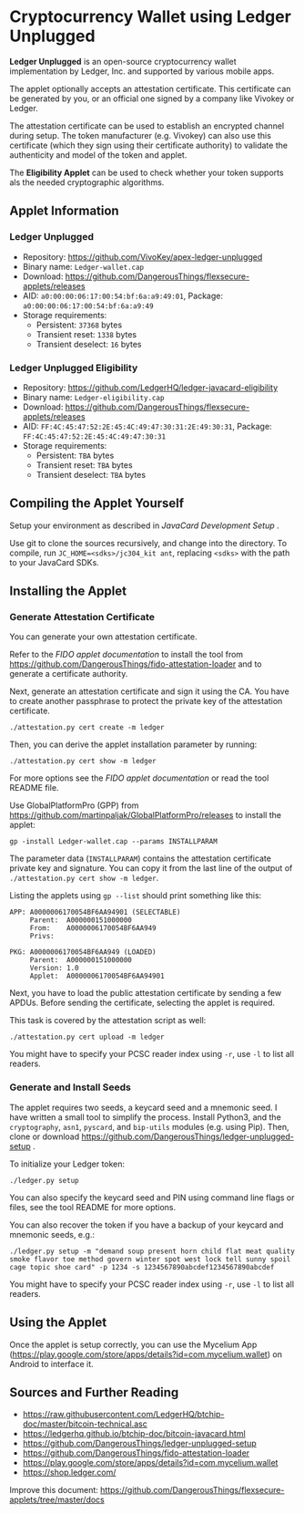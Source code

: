# Cryptocurrency Wallet using Ledger Unplugged

**Ledger Unplugged** is an open-source cryptocurrency wallet implementation by Ledger, Inc. and supported by various mobile apps.

The applet optionally accepts an attestation certificate. This certificate can be generated by you, or an official one signed by a company like Vivokey or Ledger.

The attestation certificate can be used to establish an encrypted channel during setup. The token manufacturer (e.g. Vivokey) can also use this certificate (which they sign using their certificate authority) to validate the authenticity and model of the token and applet.

The **Eligibility Applet** can be used to check whether your token supports als the needed cryptographic algorithms.

## Applet Information

### Ledger Unplugged

- Repository: https://github.com/VivoKey/apex-ledger-unplugged
- Binary name: `Ledger-wallet.cap`
- Download: https://github.com/DangerousThings/flexsecure-applets/releases
- AID: `a0:00:00:06:17:00:54:bf:6a:a9:49:01`, Package: `a0:00:00:06:17:00:54:bf:6a:a9:49`
- Storage requirements:
  - Persistent: `37368` bytes
  - Transient reset: `1338` bytes
  - Transient deselect: `16` bytes

### Ledger Unplugged Eligibility

- Repository: https://github.com/LedgerHQ/ledger-javacard-eligibility
- Binary name: `Ledger-eligibility.cap`
- Download: https://github.com/DangerousThings/flexsecure-applets/releases
- AID: `FF:4C:45:47:52:2E:45:4C:49:47:30:31:2E:49:30:31`, Package: `FF:4C:45:47:52:2E:45:4C:49:47:30:31`
- Storage requirements:
  - Persistent: `TBA` bytes
  - Transient reset: `TBA` bytes
  - Transient deselect: `TBA` bytes

## Compiling the Applet Yourself

Setup your environment as described in *JavaCard Development Setup* .

Use git to clone the sources recursively, and change into the directory. To compile, run `JC_HOME=<sdks>/jc304_kit ant`, replacing `<sdks>` with the path to your JavaCard SDKs.

## Installing the Applet

### Generate Attestation Certificate

You can generate your own attestation certificate.

Refer to the *FIDO applet documentation* to install the tool from https://github.com/DangerousThings/fido-attestation-loader and to generate a certificate authority.

Next, generate an attestation certificate and sign it using the CA. You have to create another passphrase to protect the private key of the attestation certificate.

```
./attestation.py cert create -m ledger
```

Then, you can derive the applet installation parameter by running:

```
./attestation.py cert show -m ledger
```

For more options see the *FIDO applet documentation* or read the tool README file.

Use GlobalPlatformPro (GPP) from https://github.com/martinpaljak/GlobalPlatformPro/releases to install the applet:

```
gp -install Ledger-wallet.cap --params INSTALLPARAM
```

The parameter data (`INSTALLPARAM`) contains the attestation certificate private key and signature. You can copy it from the last line of the output of `./attestation.py cert show -m ledger`.

Listing the applets using `gp --list` should print something like this:

```
APP: A0000006170054BF6AA94901 (SELECTABLE)
     Parent:  A000000151000000
     From:    A0000006170054BF6AA949
     Privs:   

PKG: A0000006170054BF6AA949 (LOADED)
     Parent:  A000000151000000
     Version: 1.0
     Applet:  A0000006170054BF6AA94901
```

Next, you have to load the public attestation certificate by sending a few APDUs. Before sending the certificate, selecting the applet is required.

This task is covered by the attestation script as well:

```
./attestation.py cert upload -m ledger
```

You might have to specify your PCSC reader index using `-r`, use `-l` to list all readers.

### Generate and Install Seeds

The applet requires two seeds, a keycard seed and a mnemonic seed. I have written a small tool to simplify the process. Install Python3, and the `cryptography`, `asn1`, `pyscard`, and `bip-utils` modules (e.g. using Pip). Then, clone or download https://github.com/DangerousThings/ledger-unplugged-setup .

To initialize your Ledger token:

```
./ledger.py setup
```

You can also specify the keycard seed and PIN using command line flags or files, see the tool README for more options.

You can also recover the token if you have a backup of your keycard and mnemonic seeds, e.g.:

```
./ledger.py setup -m "demand soup present horn child flat meat quality smoke flavor toe method govern winter spot west lock tell sunny spoil cage topic shoe card" -p 1234 -s 1234567890abcdef1234567890abcdef
```

You might have to specify your PCSC reader index using `-r`, use `-l` to list all readers.

## Using the Applet

Once the applet is setup correctly, you can use the Mycelium App (https://play.google.com/store/apps/details?id=com.mycelium.wallet) on Android to interface it.

## Sources and Further Reading

- https://raw.githubusercontent.com/LedgerHQ/btchip-doc/master/bitcoin-technical.asc
- https://ledgerhq.github.io/btchip-doc/bitcoin-javacard.html
- https://github.com/DangerousThings/ledger-unplugged-setup
- https://github.com/DangerousThings/fido-attestation-loader
- https://play.google.com/store/apps/details?id=com.mycelium.wallet
- https://shop.ledger.com/

Improve this document: https://github.com/DangerousThings/flexsecure-applets/tree/master/docs